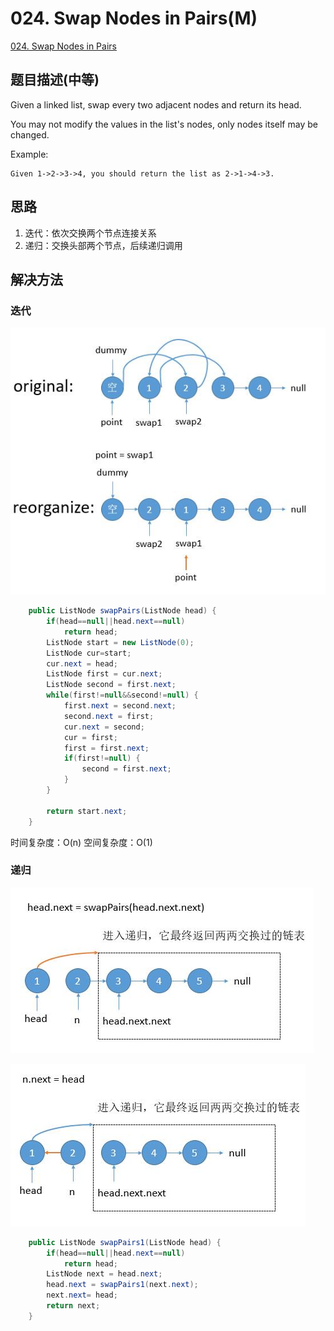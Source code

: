 # 024. Swap Nodes in Pairs(M)
[024. Swap Nodes in Pairs](https://leetcode-cn.com/problems/swap-nodes-in-pairs/)

## 题目描述\(中等\)

Given a linked list, swap every two adjacent nodes and return its head.

You may not modify the values in the list's nodes, only nodes itself may be changed.

Example:

```
Given 1->2->3->4, you should return the list as 2->1->4->3.
```

## 思路

1. 迭代：依次交换两个节点连接关系
2. 递归：交换头部两个节点，后续递归调用

## 解决方法

### 迭代

![](/assets/001-100/024-solution-1-1.png)



```java
    public ListNode swapPairs(ListNode head) {
        if(head==null||head.next==null)
            return head;
        ListNode start = new ListNode(0);
        ListNode cur=start;
        cur.next = head;
        ListNode first = cur.next;
        ListNode second = first.next;
        while(first!=null&&second!=null) {
            first.next = second.next;
            second.next = first;
            cur.next = second;
            cur = first;
            first = first.next;
            if(first!=null) {
                second = first.next;
            }
        }

        return start.next;
    }
```

时间复杂度：O(n)
空间复杂度：O(1)

### 递归

![](/assets/001-100/024-solution-2-1.png)



![](/assets/001-100/024-solution-2-2.png)

```java
    public ListNode swapPairs1(ListNode head) {
        if(head==null||head.next==null)
            return head;
        ListNode next = head.next;
        head.next = swapPairs1(next.next);
        next.next= head;
        return next;
    }
```



